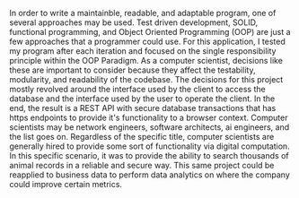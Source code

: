 ﻿In order to write a maintainble, readable, and adaptable program, one of several approaches may be used. Test driven development, SOLID, functional programming, and Object Oriented Programming (OOP) are just a few approaches that a programmer could use. For this application, I tested my program after each iteration and focused on the single responsibility principle within the OOP Paradigm. As a computer scientist, decisions like these are important to consider because they affect the testability, modularity, and readability of the codebase. The decisions for this project mostly revolved around the interface used by the client to access the database and the interface used by the user to operate the client. In the end, the result is a REST API with secure database transactions that has https endpoints to provide it's functionality to a browser context. Computer scientists may be network engineers, software architects, ai engineers, and the list goes on. Regardless of the specific title, computer scientists are generally hired to provide some sort of functionality via digital computation. In this specific scenario, it was to provide the ability to search thousands of animal records in a reliable and secure way. This same project could be reapplied to business data to perform data analytics on where the company could improve certain metrics. 
